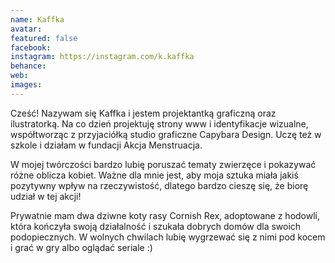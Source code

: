 ```yaml
---
name: Kaffka
avatar: 
featured: false
facebook: 
instagram: https://instagram.com/k.kaffka
behance: 
web:
images:
---
```

Cześć! Nazywam się Kaffka i jestem projektantką graficzną oraz ilustratorką. Na co dzień projektuję strony www i identyfikacje wizualne, współtworząc z przyjaciółką studio graficzne Capybara Design. Uczę też w szkole i działam w fundacji Akcja Menstruacja.

W mojej twórczości bardzo lubię poruszać tematy zwierzęce i pokazywać różne oblicza kobiet. Ważne dla mnie jest, aby moja sztuka miała jakiś pozytywny wpływ na rzeczywistość, dlatego bardzo cieszę się, że biorę udział w tej akcji! 

Prywatnie mam dwa dziwne koty rasy Cornish Rex, adoptowane z hodowli, która kończyła swoją działalność i szukała dobrych domów dla swoich podopiecznych. W wolnych chwilach lubię wygrzewać się z nimi pod kocem i grać w gry albo oglądać seriale :)
